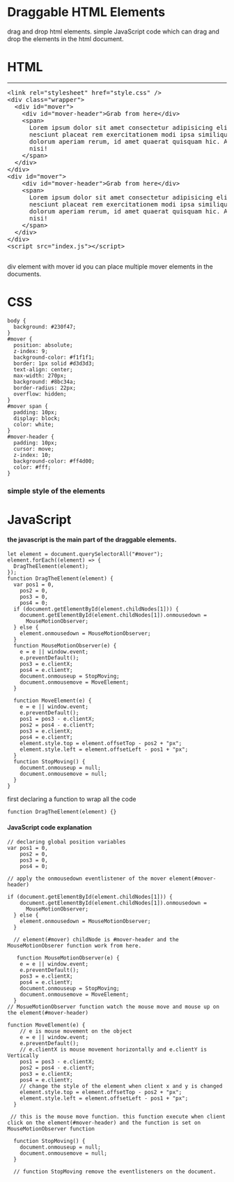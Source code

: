 # Draggable HTML Elements

drag and drop html elements. simple JavaScript code which can drag and drop the elements in the html document.
# HTML
<hr/>
<pre>
&lt;link rel=&quot;stylesheet&quot; href=&quot;style.css&quot; /&gt;
&lt;div class=&quot;wrapper&quot;&gt;
  &lt;div id=&quot;mover&quot;&gt;
    &lt;div id=&quot;mover-header&quot;&gt;Grab from here&lt;/div&gt;
    &lt;span&gt;
      Lorem ipsum dolor sit amet consectetur adipisicing elit. Autem qui
      nesciunt placeat rem exercitationem modi ipsa similique perspiciatis
      dolorum aperiam rerum, id amet quaerat quisquam hic. Animi esse neque
      nisi!
    &lt;/span&gt;
  &lt;/div&gt;
&lt;/div&gt;
&lt;div id=&quot;mover&quot;&gt;
    &lt;div id=&quot;mover-header&quot;&gt;Grab from here&lt;/div&gt;
    &lt;span&gt;
      Lorem ipsum dolor sit amet consectetur adipisicing elit. Autem qui
      nesciunt placeat rem exercitationem modi ipsa similique perspiciatis
      dolorum aperiam rerum, id amet quaerat quisquam hic. Animi esse neque
      nisi!
    &lt;/span&gt;
  &lt;/div&gt;
&lt;/div&gt;
&lt;script src=&quot;index.js&quot;&gt;&lt;/script&gt;

</pre>
div element with mover id you can place multiple mover elements in the documents.

# CSS

```
body {
  background: #230f47;
}
#mover {
  position: absolute;
  z-index: 9;
  background-color: #f1f1f1;
  border: 1px solid #d3d3d3;
  text-align: center;
  max-width: 270px;
  background: #8bc34a;
  border-radius: 22px;
  overflow: hidden;
}
#mover span {
  padding: 10px;
  display: block;
  color: white;
}
#mover-header {
  padding: 10px;
  cursor: move;
  z-index: 10;
  background-color: #ff4d00;
  color: #fff;
}
```
### simple style of the elements 

# JavaScript

#### the javascript is the main part of the draggable elements. 

```
let element = document.querySelectorAll("#mover");
element.forEach((element) => {
  DragTheElement(element);
});
function DragTheElement(element) {
  var pos1 = 0,
    pos2 = 0,
    pos3 = 0,
    pos4 = 0;
  if (document.getElementById(element.childNodes[1])) {
    document.getElementById(element.childNodes[1]).onmousedown =
      MouseMotionObserver;
  } else {
    element.onmousedown = MouseMotionObserver;
  }
  function MouseMotionObserver(e) {
    e = e || window.event;
    e.preventDefault();
    pos3 = e.clientX;
    pos4 = e.clientY;
    document.onmouseup = StopMoving;
    document.onmousemove = MoveElement;
  }

  function MoveElement(e) {
    e = e || window.event;
    e.preventDefault();
    pos1 = pos3 - e.clientX;
    pos2 = pos4 - e.clientY;
    pos3 = e.clientX;
    pos4 = e.clientY;
    element.style.top = element.offsetTop - pos2 + "px";
    element.style.left = element.offsetLeft - pos1 + "px";
  }
  function StopMoving() {
    document.onmouseup = null;
    document.onmousemove = null;
  }
}
```
first declaring a function to wrap all the code 
```
function DragTheElement(element) {}
```
#### JavaScript code explanation

```
// declaring global position variables
var pos1 = 0,
    pos2 = 0,
    pos3 = 0,
    pos4 = 0;
   
// apply the onmousedown eventlistener of the mover element(#mover-header) 

if (document.getElementById(element.childNodes[1])) {
    document.getElementById(element.childNodes[1]).onmousedown =
      MouseMotionObserver;
  } else {
    element.onmousedown = MouseMotionObserver;
  }
  
  // element(#mover) childNode is #mover-header and the MouseMotionObserer function work from here.
  
   function MouseMotionObserver(e) {
    e = e || window.event;
    e.preventDefault();
    pos3 = e.clientX;
    pos4 = e.clientY;
    document.onmouseup = StopMoving;
    document.onmousemove = MoveElement;
  }
// MosueMotionObserver function watch the mouse move and mouse up on the element(#mover-header)

function MoveElement(e) {
    // e is mouse movement on the object
    e = e || window.event;
    e.preventDefault();
    // e.clientX is mouse movement horizontally and e.clientY is Vertically
    pos1 = pos3 - e.clientX;
    pos2 = pos4 - e.clientY;
    pos3 = e.clientX;
    pos4 = e.clientY;
    // change the style of the element when client x and y is changed
    element.style.top = element.offsetTop - pos2 + "px";
    element.style.left = element.offsetLeft - pos1 + "px";
  }
 
 // this is the mouse move function. this function execute when client click on the element(#mover-header) and the function is set on MouseMotionObserver function
 
  function StopMoving() {
    document.onmouseup = null;
    document.onmousemove = null;
  }
  
  // function StopMoving remove the eventlisteners on the document.
